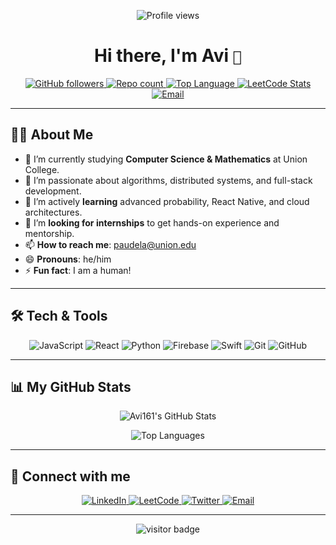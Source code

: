 <p align="center">
  <img src="https://komarev.com/ghpvc/?username=Avi161&color=blue" alt="Profile views" />
</p>

<h1 align="center">Hi there, I'm Avi <code>👋</code></h1>

<p align="center">
  <a href="https://github.com/Avi161">
    <img alt="GitHub followers" src="https://img.shields.io/github/followers/Avi161?label=Follow&style=social" />
  </a>
  <a href="https://github.com/Avi161?tab=repositories">
    <img alt="Repo count" src="https://img.shields.io/github/repo-size/Avi161?style=flat-square" />
  </a>
  <a href="https://github.com/Avi161">
    <img alt="Top Language" src="https://img.shields.io/github/languages/top/Avi161?style=flat-square" />
  </a>
  <a href="https://leetcode.com/u/Aviiii1/">
    <img alt="LeetCode Stats" src="https://leetcode-badge.vercel.app/Aviiii1?theme=light" />
  </a>
  <a href="mailto:paudela@union.edu">
    <img alt="Email" src="https://img.shields.io/badge/Email-paudela%40union.edu-blue?style=flat-square" />
  </a>
</p>

---

## 👨‍🎓 About Me

- 🔭 I’m currently studying **Computer Science & Mathematics** at Union College.  
- 👀 I’m passionate about algorithms, distributed systems, and full-stack development.  
- 🌱 I’m actively **learning** advanced probability, React Native, and cloud architectures.  
- 💞️ I’m **looking for internships** to get hands-on experience and mentorship.  
- 📫 **How to reach me**: paudela@union.edu  
- 😄 **Pronouns**: he/him  
- ⚡ **Fun fact**: I am a human!

---

## 🛠️ Tech & Tools

<p align="center">
  <img src="https://img.shields.io/badge/JavaScript-F7DF1E?logo=javascript&logoColor=black&style=flat-square" alt="JavaScript" />
  <img src="https://img.shields.io/badge/React-61DAFB?logo=react&logoColor=black&style=flat-square" alt="React" />
  <img src="https://img.shields.io/badge/Python-3776AB?logo=python&logoColor=white&style=flat-square" alt="Python" />
  <img src="https://img.shields.io/badge/Firebase-FFCA28?logo=firebase&logoColor=black&style=flat-square" alt="Firebase" />
  <img src="https://img.shields.io/badge/Swift-F05138?logo=swift&logoColor=white&style=flat-square" alt="Swift" />
  <img src="https://img.shields.io/badge/Git-F05032?logo=git&logoColor=white&style=flat-square" alt="Git" />
  <img src="https://img.shields.io/badge/GitHub-181717?logo=github&logoColor=white&style=flat-square" alt="GitHub" />
</p>

---

## 📊 My GitHub Stats

<p align="center">
  <img 
    src="https://github-readme-stats.vercel.app/api?username=Avi161&show_icons=true&theme=radical&count_private=true" 
    alt="Avi161's GitHub Stats" 
  />
</p>

<p align="center">
  <img 
    src="https://github-readme-stats.vercel.app/api/top-langs/?username=Avi161&layout=compact&theme=radical" 
    alt="Top Languages" 
  />
</p>

---

## 🔗 Connect with me

<p align="center">
  <a href="https://www.linkedin.com/in/yourprofile">
    <img src="https://img.shields.io/badge/LinkedIn-0A66C2?logo=linkedin&logoColor=white&style=flat-square" alt="LinkedIn" />
  </a>
  <a href="https://leetcode.com/u/Aviiii1/">
    <img src="https://img.shields.io/badge/LeetCode-F89F40?logo=leetcode&logoColor=white&style=flat-square" alt="LeetCode" />
  </a>
  <a href="https://twitter.com/yourhandle">
    <img src="https://img.shields.io/badge/Twitter-1DA1F2?logo=twitter&logoColor=white&style=flat-square" alt="Twitter" />
  </a>
  <a href="mailto:paudela@union.edu">
    <img src="https://img.shields.io/badge/Email-Email-blue?logo=gmail&logoColor=white&style=flat-square" alt="Email" />
  </a>
</p>

---

<p align="center">
  <img src="https://visitor-badge.laobi.icu/badge?page_id=Avi161.Avi161" alt="visitor badge"/>
</p>






